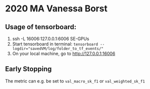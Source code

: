 # 2020 MA Vanessa Borst

## Usage of tensorboard:
1. ssh -L 16006:127.0.0.1:6006 SE-GPUs
2. Start tensorboard in terminal: `tensorboard --logdir="savedVM/log/folder_to_tf_events/"`
3. On your local machine, go to http://127.0.0.1:16006 


## Early Stopping
The metric can e.g. be set to `val_macro_sk_f1` or `val_weighted_sk_f1`